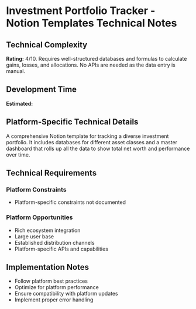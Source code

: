 # Investment Portfolio Tracker - Notion Templates Technical Notes

## Technical Complexity
**Rating:** 4/10. Requires well-structured databases and formulas to calculate gains, losses, and allocations. No APIs are needed as the data entry is manual.

## Development Time
**Estimated:** 

## Platform-Specific Technical Details
A comprehensive Notion template for tracking a diverse investment portfolio. It includes databases for different asset classes and a master dashboard that rolls up all the data to show total net worth and performance over time.

## Technical Requirements

### Platform Constraints
- Platform-specific constraints not documented

### Platform Opportunities
- Rich ecosystem integration
- Large user base
- Established distribution channels
- Platform-specific APIs and capabilities

## Implementation Notes
- Follow platform best practices
- Optimize for platform performance
- Ensure compatibility with platform updates
- Implement proper error handling
